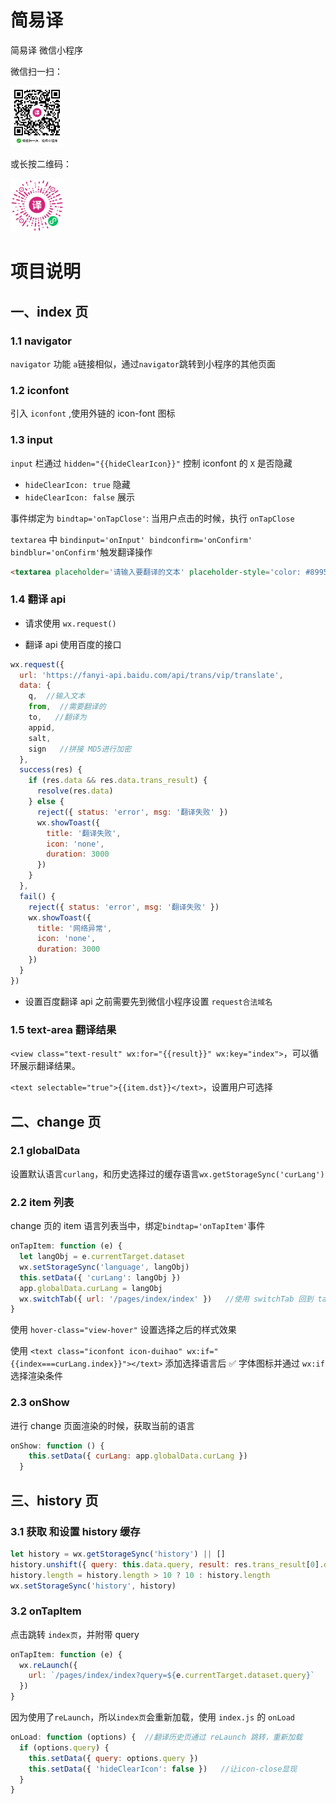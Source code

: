 # 简易译

简易译 微信小程序

微信扫一扫：

<div>
<img src="./imgs/QR2.jpg" alt="QR" style="zoom:33%;float=left" />
</div>

或长按二维码：

<div>
<img src="./imgs/QR.jpg" alt="QR" style="zoom:33%;float=left" />
</div>

# 项目说明

## 一、index 页

### 1.1 navigator

`navigator` 功能 `a`链接相似，通过`navigator`跳转到小程序的其他页面

### 1.2 iconfont

引入 `iconfont` ,使用外链的 icon-font 图标

### 1.3 input

`input` 栏通过 `hidden="{{hideClearIcon}}"` 控制 iconfont 的 `X` 是否隐藏

- `hideClearIcon: true` 隐藏
- `hideClearIcon: false` 展示

事件绑定为 `bindtap='onTapClose'`: 当用户点击的时候，执行 `onTapClose`

`textarea` 中 `bindinput='onInput' bindconfirm='onConfirm' bindblur='onConfirm'`触发翻译操作

```HTML
<textarea placeholder='请输入要翻译的文本' placeholder-style='color: #8995a1'  bindinput='onInput' bindconfirm='onConfirm' bindblur='onConfirm'  value="{{query}}"></textarea>
```

### 1.4 翻译 api

- 请求使用 `wx.request()`
  
- 翻译 api 使用百度的接口

```JavaScript
wx.request({
  url: 'https://fanyi-api.baidu.com/api/trans/vip/translate',
  data: {
    q,  //输入文本
    from,  //需要翻译的
    to,   //翻译为
    appid,
    salt,
    sign   //拼接 MD5进行加密
  },
  success(res) {
    if (res.data && res.data.trans_result) {
      resolve(res.data)
    } else {
      reject({ status: 'error', msg: '翻译失败' })
      wx.showToast({
        title: '翻译失败',
        icon: 'none',
        duration: 3000
      })
    }
  },
  fail() {
    reject({ status: 'error', msg: '翻译失败' })
    wx.showToast({
      title: '网络异常',
      icon: 'none',
      duration: 3000
    })
  }
})
```

- 设置百度翻译 api 之前需要先到微信小程序设置 `request合法域名`

### 1.5 text-area 翻译结果

`<view class="text-result" wx:for="{{result}}" wx:key="index">`，可以循环展示翻译结果。

`<text selectable="true">{{item.dst}}</text>`，设置用户可选择



## 二、change 页

### 2.1 globalData

设置默认语言`curlang`，和历史选择过的缓存语言`wx.getStorageSync('curLang')`

### 2.2 item 列表

change 页的 item 语言列表当中，绑定`bindtap='onTapItem'`事件

```JavaScript
onTapItem: function (e) {
  let langObj = e.currentTarget.dataset
  wx.setStorageSync('language', langObj)
  this.setData({ 'curLang': langObj })
  app.globalData.curLang = langObj
  wx.switchTab({ url: '/pages/index/index' })   //使用 switchTab 回到 tabBar
}
```

使用 `hover-class="view-hover"` 设置选择之后的样式效果

使用 `<text class="iconfont icon-duihao" wx:if="{{index===curLang.index}}"></text>` 添加选择语言后 ✅ 字体图标并通过 `wx:if` 选择渲染条件

### 2.3 onShow

进行 change 页面渲染的时候，获取当前的语言

```JavaScript
onShow: function () {
    this.setData({ curLang: app.globalData.curLang })
  }
```

## 三、history 页

### 3.1 获取 和设置 history 缓存

```JavaScript
let history = wx.getStorageSync('history') || []
history.unshift({ query: this.data.query, result: res.trans_result[0].dst })
history.length = history.length > 10 ? 10 : history.length
wx.setStorageSync('history', history)
```

### 3.2 onTapItem

点击跳转 `index页`，并附带 query

```JavaScript
onTapItem: function (e) {
  wx.reLaunch({
    url: `/pages/index/index?query=${e.currentTarget.dataset.query}`
  })
}
```

因为使用了`reLaunch`，所以`index页`会重新加载，使用 `index.js` 的 `onLoad`

```JavaScript
onLoad: function (options) {  //翻译历史页通过 reLaunch 跳转，重新加载
  if (options.query) {
    this.setData({ query: options.query })
    this.setData({ 'hideClearIcon': false })   //让icon-close显现
  }
}
```

